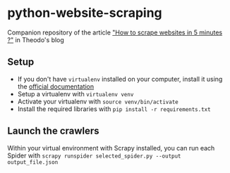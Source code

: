 # python-website-scraping
Companion repository of the article ["How to scrape websites in 5 minutes ?"](http://blog.theodo.fr/2018/02/scrape-websites-5-minutes-scrapy/) in Theodo's blog

## Setup

- If you don't have `virtualenv` installed on your computer, install it using the [official documentation](https://virtualenv.pypa.io/en/stable/installation/)
- Setup a virtualenv with `virtualenv venv`
- Activate your virtualenv with `source venv/bin/activate`
- Install the required libraries with `pip install -r requirements.txt`

## Launch the crawlers

Within your virtual environment with Scrapy installed, you can run each Spider with `scrapy runspider selected_spider.py --output output_file.json`
